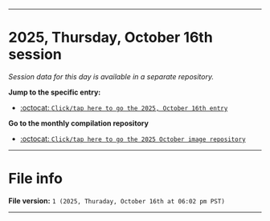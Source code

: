 
***

# 2025, Thursday, October 16th session

_Session data for this day is available in a separate repository._

**Jump to the specific entry:**

- [:octocat: `Click/tap here to go the 2025, October 16th entry`](https://github.com/seanpm2001/SeansLifeArchive_Images_ModernSmurfsVillage_Y2025_V10/tree/SeansLifeArchive_ModernSmurfsVillage_Y2025_V10_Main-dev/2025/10_October/16/)

**Go to the monthly compilation repository**

- [:octocat: `Click/tap here to go the 2025 October image repository`](https://github.com/seanpm2001/SeansLifeArchive_Images_ModernSmurfsVillage_Y2025_V10/)

***

# File info

**File version:** `1 (2025, Thuraday, October 16th at 06:02 pm PST)`

***
